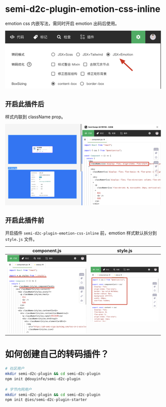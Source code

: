 # semi-d2c-plugin-emotion-css-inline

emotion css 内嵌写法，需同时开启 emotion 出码后使用。

![alt text](enable-emotion.png)

## 开启此插件后

样式内联到 className prop。

![alt text](after.png)

## 开启此插件前

开启插件 `semi-d2c-plugin-emotion-css-inline` 前，emotion 样式默认拆分到 `style.js` 文件。

| component.js             | style.js                 |
| ------------------------ | ------------------------ |
| ![alt text](before1.png) | ![alt text](before2.png) |

# 如何创建自己的转码插件？

```bash
# 社区用户
mkdir semi-d2c-plugin && cd semi-d2c-plugin
npm init @douyinfe/semi-d2c-plugin

# 字节内网用户
mkdir semi-d2c-plugin && cd semi-d2c-plugin
npm init @ies/semi-d2c-plugin-starter
```
